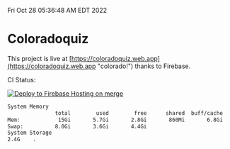 Fri Oct 28 05:36:48 AM EDT 2022

# Coloradoquiz


This project is live at [https://coloradoquiz.web.app](https://coloradoquiz.web.app "colorado!") thanks to Firebase.

CI Status: 

[![Deploy to Firebase Hosting on merge](https://github.com/teamkushal/coloradoquiz/actions/workflows/firebase-hosting-merge.yml/badge.svg)](https://github.com/teamkushal/coloradoquiz/actions/workflows/firebase-hosting-merge.yml)

```bash
System Memory
               total        used        free      shared  buff/cache   available
Mem:            15Gi       5.7Gi       2.8Gi       860Mi       6.8Gi       8.4Gi
Swap:          8.0Gi       3.6Gi       4.4Gi
System Storage
2.4G	.
```
```bash

